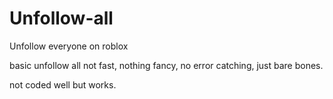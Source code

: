 # Unfollow-all
Unfollow everyone on roblox

basic unfollow all not fast, nothing fancy, no error catching, just bare bones.

not coded well but works.
